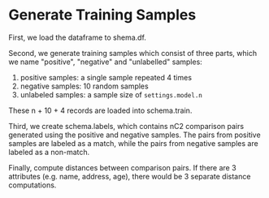 # Generate Training Samples

First, we load the dataframe to shema.df. 

Second, we generate training samples which consist of three parts, which we name "positive", "negative" and "unlabelled" samples:
1. positive samples: a single sample repeated 4 times
2. negative samples: 10 random samples
3. unlabeled samples: a sample size of `settings.model.n`

These n + 10 + 4 records are loaded into schema.train.

Third, we create schema.labels, which contains nC2 comparison pairs generated using the positive and negative samples. 
The pairs from positive samples are labeled as a match, while the pairs from negative samples are labeled as a non-match.

Finally, compute distances between comparison pairs. If there are 3 attributes (e.g. name, address, age), there would be 3 separate 
distance computations.
